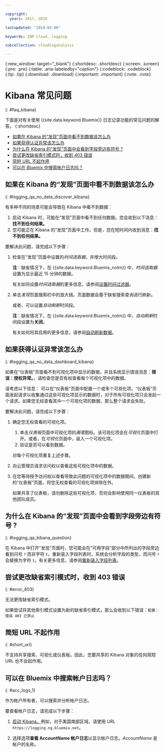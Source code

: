 ```yaml
---

copyright:
  years: 2017, 2019

lastupdated: "2019-03-06"

keywords: IBM Cloud, logging

subcollection: cloudloganalysis

---
```


{:new_window: target="_blank"}
{:shortdesc: .shortdesc}
{:screen: .screen}
{:pre: .pre}
{:table: .aria-labeledby="caption"}
{:codeblock: .codeblock}
{:tip: .tip}
{:download: .download}
{:important: .important}
{:note: .note}


# Kibana 常见问题
{: #faq_kibana}

下面是对有关使用 {{site.data.keyword.Bluemix}} 日志记录功能的常见问题的解答。
{:shortdesc}

* [如果在 Kibana 的“发现”页面中看不到数据该怎么办](/docs/services/CloudLogAnalysis/qa/faq_kibana.html#logging_qa_no_data_discover_kibana)
* [如果获得认证异常该怎么办](/docs/services/CloudLogAnalysis/qa/faq_kibana.html#logging_qa_no_data_dashboard_kibana)
* [为什么在 Kibana 的“发现”页面中会看到字段旁边有符号 ?](/docs/services/CloudLogAnalysis/qa/faq_kibana.html#logging_qa_kibana_question)
* [尝试更改缺省索引模式时，收到 403 错误](/docs/services/CloudLogAnalysis/qa/faq_kibana.html#error_403)
* [简短 URL 不起作用](/docs/services/CloudLogAnalysis/qa/faq_kibana.html#short_url)
* [可以在 Bluemix 中搜索帐户日志吗？](/docs/services/CloudLogAnalysis/qa/faq_kibana.html#acc_logs_1)


## 如果在 Kibana 的“发现”页面中看不到数据该怎么办
{: #logging_qa_no_data_discover_kibana}

有多种不同的场景可能会导致在 Kibana 中看不到数据：

1. 启动 Kibana 时，可能在“发现”页面中看不到任何数据。您会收到以下消息：**找不到任何结果。** 
2. 您可能正在 Kibana 的“发现”页面中工作。但是，您在短时间内收到消息：**找不到任何结果。**

要解决此问题，请完成以下步骤：

1. 检查在“发现”页面中设置的*时间选取器*，并增大时间段。 

    **注**：缺省情况下，在 {{site.data.keyword.Bluemix_notm}} 中，*时间选取器*设置为显示最近 15 分钟的数据。

    有关如何设置*时间选取器*的更多信息，请参阅[设置时间过滤器](/docs/services/CloudLogAnalysis/kibana/filter_logs.html#set_time_filter1)。
       
2. 单击*发现*页面搜索栏中的放大镜。页面数据会基于缺省搜索查询进行刷新。

    或者，可以设置*自动刷新*时间段。

    **注**：缺省情况下，在 {{site.data.keyword.Bluemix_notm}} 中，*自动刷新*时间段设置为**关闭**。
    
    有关如何将其启用的更多信息，请参阅[自动刷新数据](/docs/services/CloudLogAnalysis/kibana/analize_logs_interactively.html#discover_view_refresh_interval)。



## 如果获得认证异常该怎么办
{: #logging_qa_no_data_dashboard_kibana}

如果在“仪表板”页面看不到可视化项中显示的数据，并且系统显示错误消息：**错误：授权异常。**，请检查您是否有权查看每个可视化项中的数据。

请考虑以下信息：
可以在“仪表板”页面中配置一个或多个可视化项。“仪表板”页面发起请求以收集通过这些可视化项显示的数据时，对于所有可视化项只会发起一个请求。如果您无权查看其中一个可视化项的数据，那么整个请求会失败。

要解决此问题，请完成以下步骤：

1. 确定您无权查看的可视化项。

    1. 单击*仪表板*页面中可视化项的*画笔*图标。该可视化项会在*可视化*页面中打开。或者，在*可视化*页面中，装入一个可视化项。 
    2. 验证是否可以看到数据。
    
    对每个可视化项重复上述步骤。

2. 向云管理员请求访问权以查看这些可视化项中的数据。

3. 在您等待授予访问权以查看导致此问题的可视化项中的数据期间，创建新的“仪表板”页面，将您无权查看的可视化项排除在外。 

    如果共享了仪表板，请勿删除这些可视化项，否则会影响使用同一仪表板的其他团队成员。



## 为什么在 Kibana 的“发现”页面中会看到字段旁边有符号 ?
{: #logging_qa_kibana_question}

在 Kibana 中打开“发现”页面时，您可能会在“可用字段”部分中所列出的字段旁边看到问号 `?` 而非字符 `t`。重新装入字段列表时，系统会分析字段的类型，而问号 `?` 会替换为字符 `t`。有关更多信息，请参阅[重新装入字段列表](/docs/services/CloudLogAnalysis/kibana/analize_logs_interactively.html#discover_view_reload_fields)。


## 尝试更改缺省索引模式时，收到 403 错误
{: #error_403}

无法更改缺省索引模式。 

如果尝试将其他索引模式设置为新的缺省索引模式，那么会收到以下错误：`配置：错误 403 已禁止`

## 简短 URL 不起作用
{: #short_url}

不支持共享搜索、可视化或仪表板。因此，您要共享的 Kibana 对象的任何简短 URL 也不会起作用。 

## 可以在 Bluemix 中搜索帐户日志吗？
{: #acc_logs_1}

作为帐户所有者，可以搜索并分析帐户日志。

要查看帐户日志，请完成以下步骤：

1. [启动 Kibana。](/docs/services/CloudLogAnalysis/kibana/launch.html#launch_Kibana_from_browser)例如，对于美国南部区域，请使用 URL `https://logging.ng.bluemix.net`。

2. 选择选项**查看 AccountName 帐户日志**以显示帐户日志。*AccountName* 是帐户的名称。

